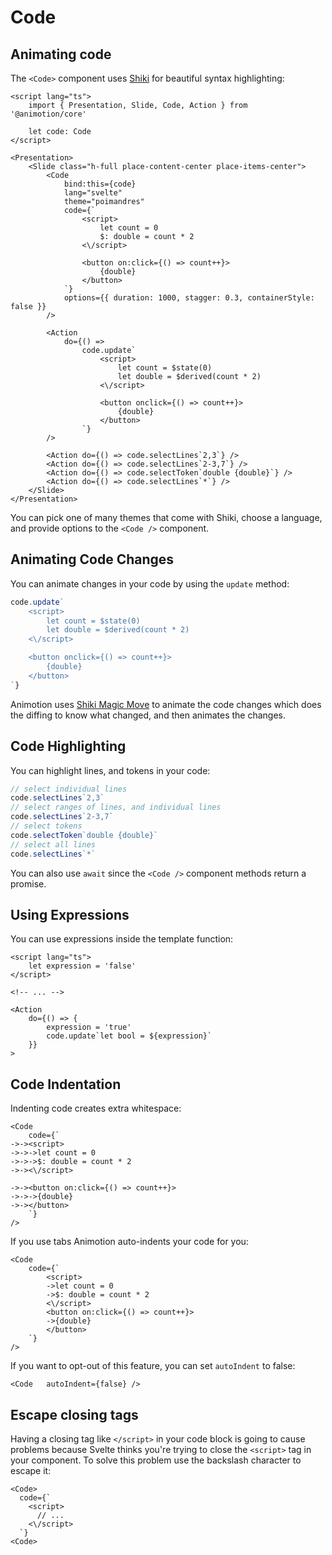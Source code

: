 <script lang="ts">
	import CodeBlock from './code.svelte'
</script>

# Code

## Animating code

The `<Code>` component uses [Shiki](https://shiki.style/) for beautiful syntax highlighting:

<CodeBlock />

```svelte
<script lang="ts">
	import { Presentation, Slide, Code, Action } from '@animotion/core'

	let code: Code
</script>

<Presentation>
	<Slide class="h-full place-content-center place-items-center">
		<Code
			bind:this={code}
			lang="svelte"
			theme="poimandres"
			code={`
				<script>
					let count = 0
					$: double = count * 2
				<\/script>

				<button on:click={() => count++}>
					{double}
				</button>
			`}
			options={{ duration: 1000, stagger: 0.3, containerStyle: false }}
		/>

		<Action
			do={() =>
				code.update`
					<script>
						let count = $state(0)
						let double = $derived(count * 2)
					<\/script>

					<button onclick={() => count++}>
						{double}
					</button>
				`}
		/>

		<Action do={() => code.selectLines`2,3`} />
		<Action do={() => code.selectLines`2-3,7`} />
		<Action do={() => code.selectToken`double {double}`} />
		<Action do={() => code.selectLines`*`} />
	</Slide>
</Presentation>
```

You can pick one of many themes that come with Shiki, choose a language, and provide options to the `<Code />` component.

## Animating Code Changes

You can animate changes in your code by using the `update` method:

```ts
code.update`
	<script>
		let count = $state(0)
		let double = $derived(count * 2)
	<\/script>

	<button onclick={() => count++}>
		{double}
	</button>
`}
```

Animotion uses [Shiki Magic Move](https://shiki-magic-move.netlify.app/) to animate the code changes which does the diffing to know what changed, and then animates the changes.

## Code Highlighting

You can highlight lines, and tokens in your code:

```ts
// select individual lines
code.selectLines`2,3`
// select ranges of lines, and individual lines
code.selectLines`2-3,7`
// select tokens
code.selectToken`double {double}`
// select all lines
code.selectLines`*`
```

You can also use `await` since the `<Code />` component methods return a promise.

## Using Expressions

You can use expressions inside the template function:

```svelte
<script lang="ts">
	let expression = 'false'
</script>

<!-- ... -->

<Action
	do={() => {
		expression = 'true'
		code.update`let bool = ${expression}`		
	}}
>
```

## Code Indentation

Indenting code creates extra whitespace:

```svelte
<Code
	code={`
->-><script>
->->->let count = 0
->->->$: double = count * 2
->-><\/script>

->-><button on:click={() => count++}>
->->->{double}
->-></button>
	`}
/>
```

If you use tabs Animotion auto-indents your code for you:

```svelte
<Code
	code={`
		<script>
		->let count = 0
		->$: double = count * 2
		<\/script>
		<button on:click={() => count++}>
		->{double}
		</button>
	`}
/>
```

If you want to opt-out of this feature, you can set `autoIndent` to false:


```svelte
<Code	autoIndent={false} />
```

## Escape closing tags

Having a closing tag like `</script>` in your code block is going to cause problems because Svelte thinks you're trying to close the `<script>` tag in your component. To solve this problem use the backslash character to escape it:

```svelte
<Code>
  code={`
    <script>
      // ...
    <\/script>
  `}
<Code>
```
